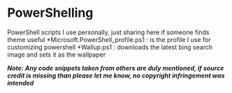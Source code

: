 # PowerShelling
PowerShell scripts I use personally, just sharing here if someone finds theme useful
*Microsoft.PowerShell_profile.ps1 : is the profile I use for customizing powershell
*Wallup.ps1 : downloads the latest bing search image and sets it as the wallpaper

***Note: Any code snippets taken from others are duly mentioned, if source credit is missing than please let me know, no copyright infringement was intended***
